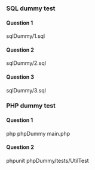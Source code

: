 ### SQL dummy test
#### Question 1

sqlDummy/1.sql

#### Question 2

sqlDummy/2.sql

#### Question 3

sqlDummy/3.sql

### PHP dummy test
#### Question 1

php phpDummy main.php  

#### Question 2
phpunit phpDummy/tests/UtilTest
 
